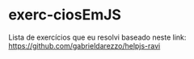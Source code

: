 # exerc-ciosEmJS
Lista de exercícios que eu resolvi baseado neste link: https://github.com/gabrieldarezzo/helpjs-ravi
